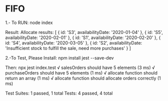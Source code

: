 # FIFO
1.- To RUN:
 node index

 Result:
 Allocate results:
[
  { id: 'S3', availabilityDate: '2020-01-04' },
  { id: 'S5', availabilityDate: '2020-02-01' },
  { id: 'S1', availabilityDate: '2020-02-20' },
  { id: 'S4', availabilityDate: '2020-03-05' },
  {
    id: 'S2',
    availabilityDate: 'Insufficient stock to fulfill the sale, need more purchases'
  }
]

2.-To Test, Please Install:
npm install jest --save-dev

Then: npx jest index.test
√ salesOrders should have 5 elements (3 ms)
√ purchaseOrders should have 5 elements (1 ms)
√ allocate function should return an array (1 ms)
√ allocate function should allocate orders correctly (1 ms)

Test Suites: 1 passed, 1 total
Tests:       4 passed, 4 total
